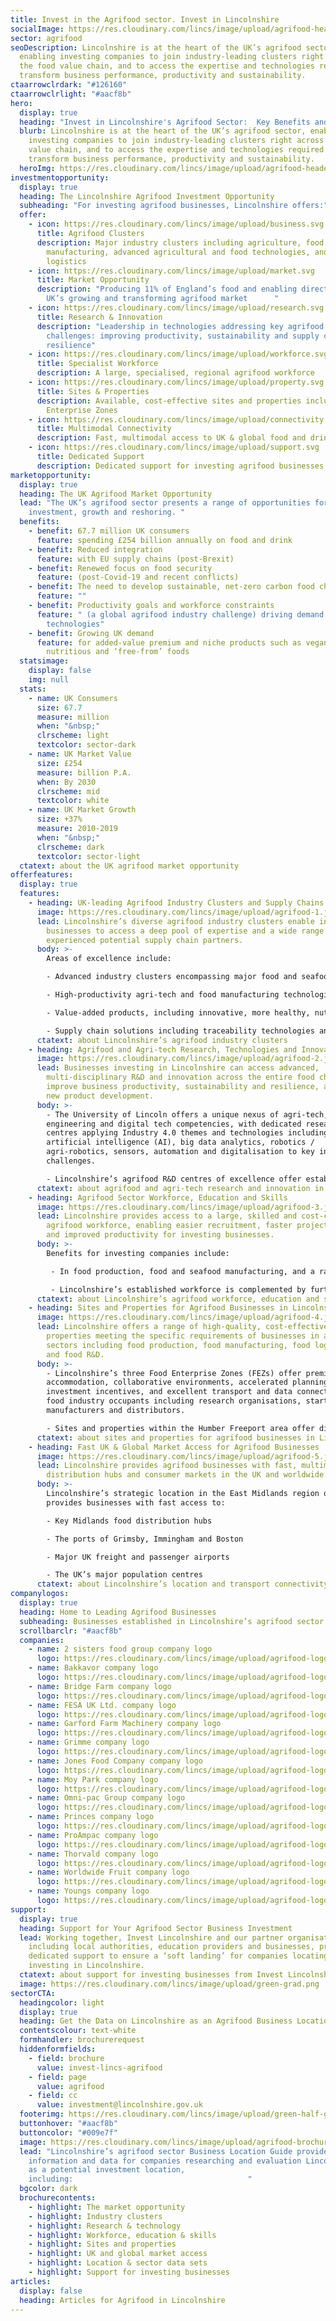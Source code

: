 ```yaml
---
title: Invest in the Agrifood sector. Invest in Lincolnshire
socialImage: https://res.cloudinary.com/lincs/image/upload/agrifood-header.png
sector: agrifood
seoDescription: Lincolnshire is at the heart of the UK’s agrifood sector,
  enabling investing companies to join industry-leading clusters right across
  the food value chain, and to access the expertise and technologies required to
  transform business performance, productivity and sustainability.
ctaarrowclrdark: "#126160"
ctaarrowclrlight: "#aacf8b"
hero:
  display: true
  heading: "Invest in Lincolnshire's Agrifood Sector:  Key Benefits and Opportunities"
  blurb: Lincolnshire is at the heart of the UK’s agrifood sector, enabling
    investing companies to join industry-leading clusters right across the food
    value chain, and to access the expertise and technologies required to
    transform business performance, productivity and sustainability.
  heroImg: https://res.cloudinary.com/lincs/image/upload/agrifood-header.png
investmentopportunity:
  display: true
  heading: The Lincolnshire Agrifood Investment Opportunity
  subheading: "For investing agrifood businesses, Lincolnshire offers:"
  offer:
    - icon: https://res.cloudinary.com/lincs/image/upload/business.svg
      title: Agrifood Clusters
      description: Major industry clusters including agriculture, food and seafood
        manufacturing, advanced agricultural and food technologies, and food
        logistics
    - icon: https://res.cloudinary.com/lincs/image/upload/market.svg
      title: Market Opportunity
      description: "Producing 11% of England’s food and enabling direct access to the
        UK’s growing and transforming agrifood market      "
    - icon: https://res.cloudinary.com/lincs/image/upload/research.svg
      title: Research & Innovation
      description: "Leadership in technologies addressing key agrifood industry
        challenges: improving productivity, sustainability and supply chain
        resilience"
    - icon: https://res.cloudinary.com/lincs/image/upload/workforce.svg
      title: Specialist Workforce
      description: A large, specialised, regional agrifood workforce
    - icon: https://res.cloudinary.com/lincs/image/upload/property.svg
      title: Sites & Properties
      description: Available, cost-effective sites and properties including Food
        Enterprise Zones
    - icon: https://res.cloudinary.com/lincs/image/upload/connectivity.svg
      title: Multimodal Connectivity
      description: Fast, multimodal access to UK & global food and drink markets
    - icon: https://res.cloudinary.com/lincs/image/upload/support.svg
      title: Dedicated Support
      description: Dedicated support for investing agrifood businesses
marketopportunity:
  display: true
  heading: The UK Agrifood Market Opportunity
  lead: "The UK’s agrifood sector presents a range of opportunities for business
    investment, growth and reshoring. "
  benefits:
    - benefit: 67.7 million UK consumers
      feature: spending £254 billion annually on food and drink
    - benefit: Reduced integration
      feature: with EU supply chains (post-Brexit)
    - benefit: Renewed focus on food security
      feature: (post-Covid-19 and recent conflicts)
    - benefit: The need to develop sustainable, net-zero carbon food chains
      feature: ""
    - benefit: Productivity goals and workforce constraints
      feature: " (a global agrifood industry challenge) driving demand for new
        technologies"
    - benefit: Growing UK demand
      feature: for added-value premium and niche products such as vegan, organic, more
        nutritious and ‘free-from’ foods
  statsimage:
    display: false
    img: null
  stats:
    - name: UK Consumers
      size: 67.7
      measure: million
      when: "&nbsp;"
      clrscheme: light
      textcolor: sector-dark
    - name: UK Market Value
      size: £254
      measure: billion P.A.
      when: By 2030
      clrscheme: mid
      textcolor: white
    - name: UK Market Growth
      size: +37%
      measure: 2010-2019
      when: "&nbsp;"
      clrscheme: dark
      textcolor: sector-light
  ctatext: about the UK agrifood market opportunity
offerfeatures:
  display: true
  features:
    - heading: UK-leading Agrifood Industry Clusters and Supply Chains
      image: https://res.cloudinary.com/lincs/image/upload/agrifood-1.jpg
      lead: Lincolnshire’s diverse agrifood industry clusters enable investing
        businesses to access a deep pool of expertise and a wide range of
        experienced potential supply chain partners.
      body: >-
        Areas of excellence include:

        - Advanced industry clusters encompassing major food and seafood producers and manufacturers, leading-edge technology companies, niche product innovators and specialist service providers

        - High-productivity agri-tech and food manufacturing technologies, including digitalisation, robotics and automation

        - Value-added products, including innovative, more healthy, nutritious and environmentally aware foods

        - Supply chain solutions including traceability technologies and more sustainable packaging and logistics
      ctatext: about Lincolnshire’s agrifood industry clusters
    - heading: Agrifood and Agri-tech Research, Technologies and Innovation
      image: https://res.cloudinary.com/lincs/image/upload/agrifood-2.jpg
      lead: Businesses investing in Lincolnshire can access advanced,
        multi-disciplinary R&D and innovation across the entire food chain - to
        improve business productivity, sustainability and resilience, and enable
        new product development.
      body: >-
        - The University of Lincoln offers a unique nexus of agri-tech, advanced
        engineering and digital tech competencies, with dedicated research
        centres applying Industry 4.0 themes and technologies including
        artificial intelligence (AI), big data analytics, robotics /
        agri-robotics, sensors, automation and digitalisation to key industry
        challenges.

        - Lincolnshire’s agrifood R&D centres of excellence offer established strengths in core food sector specialisations including safety, microbiology and food processing.
      ctatext: about agrifood and agri-tech research and innovation in Lincolnshire
    - heading: Agrifood Sector Workforce, Education and Skills
      image: https://res.cloudinary.com/lincs/image/upload/agrifood-3.jpg
      lead: Lincolnshire provides access to a large, skilled and cost-competitive
        agrifood workforce, enabling easier recruitment, faster project delivery
        and improved productivity for investing businesses.
      body: >-
        Benefits for investing companies include:

         - In food production, food and seafood manufacturing, and a range of other agrifood and related classifications, Lincolnshire provides investing businesses with access to labour forces that are outstanding in the UK in terms of size, concentration and specialisation.

         - Lincolnshire’s established workforce is complemented by further and higher educational institutions focused on meeting the specialised skills and qualifications requirements of the area’s agrifood businesses.
      ctatext: about Lincolnshire’s agrifood workforce, education and skills
    - heading: Sites and Properties for Agrifood Businesses in Lincolnshire
      image: https://res.cloudinary.com/lincs/image/upload/agrifood-4.jpg
      lead: Lincolnshire offers a range of high-quality, cost-effective sites and
        properties meeting the specific requirements of businesses in agrifood
        sectors including food production, food manufacturing, food logistics
        and food R&D.
      body: >-
        - Lincolnshire’s three Food Enterprise Zones (FEZs) offer premium
        accommodation, collaborative environments, accelerated planning,
        investment incentives, and excellent transport and data connectivity for
        food industry occupants including research organisations, start-ups,
        manufacturers and distributors.

        - Sites and properties within the Humber Freeport area offer direct port access and potential tax incentives for investing businesses.
      ctatext: about sites and properties for agrifood businesses in Lincolnshire
    - heading: Fast UK & Global Market Access for Agrifood Businesses
      image: https://res.cloudinary.com/lincs/image/upload/agrifood-5.jpg
      lead: Lincolnshire provides agrifood businesses with fast, multimodal access to
        distribution hubs and consumer markets in the UK and worldwide.
      body: >-
        Lincolnshire’s strategic location in the East Midlands region of England
        provides businesses with fast access to:

        - Key Midlands food distribution hubs

        - The ports of Grimsby, Immingham and Boston

        - Major UK freight and passenger airports

        - The UK’s major population centres
      ctatext: about Lincolnshire’s location and transport connectivity
companylogos:
  display: true
  heading: Home to Leading Agrifood Businesses
  subheading: Businesses established in Lincolnshire’s agrifood sector include
  scrollbarclr: "#aacf8b"
  companies:
    - name: 2 sisters food group company logo
      logo: https://res.cloudinary.com/lincs/image/upload/agrifood-logo-1.png?1
    - name: Bakkavor company logo
      logo: https://res.cloudinary.com/lincs/image/upload/agrifood-logo-2.png?1
    - name: Bridge Farm company logo
      logo: https://res.cloudinary.com/lincs/image/upload/agrifood-logo-3.png?1
    - name: FESA UK Ltd. company logo
      logo: https://res.cloudinary.com/lincs/image/upload/agrifood-logo-5.png?1
    - name: Garford Farm Machinery company logo
      logo: https://res.cloudinary.com/lincs/image/upload/agrifood-logo-6.png?1
    - name: Grimme company logo
      logo: https://res.cloudinary.com/lincs/image/upload/agrifood-logo-7.png?1
    - name: Jones Food Company company logo
      logo: https://res.cloudinary.com/lincs/image/upload/agrifood-logo-8.png?1
    - name: Moy Park company logo
      logo: https://res.cloudinary.com/lincs/image/upload/agrifood-logo-9.png?1
    - name: Omni-pac Group company logo
      logo: https://res.cloudinary.com/lincs/image/upload/agrifood-logo-10.png?1
    - name: Princes company logo
      logo: https://res.cloudinary.com/lincs/image/upload/agrifood-logo-12.png?1
    - name: ProAmpac company logo
      logo: https://res.cloudinary.com/lincs/image/upload/agrifood-logo-13.png?1
    - name: Thorvald company logo
      logo: https://res.cloudinary.com/lincs/image/upload/agrifood-logo-14.png?1
    - name: Worldwide Fruit company logo
      logo: https://res.cloudinary.com/lincs/image/upload/agrifood-logo-15.png?1
    - name: Youngs company logo
      logo: https://res.cloudinary.com/lincs/image/upload/agrifood-logo-16.png?1
support:
  display: true
  heading: Support for Your Agrifood Sector Business Investment
  lead: Working together, Invest Lincolnshire and our partner organisations,
    including local authorities, education providers and businesses, provide
    dedicated support to ensure a ‘soft landing’ for companies locating and
    investing in Lincolnshire.
  ctatext: about support for investing businesses from Invest Lincolnshire
  image: https://res.cloudinary.com/lincs/image/upload/green-grad.png
sectorCTA:
  headingcolor: light
  display: true
  heading: Get the Data on Lincolnshire as an Agrifood Business Location
  contentscolour: text-white
  formhandler: brochurerequest
  hiddenformfields:
    - field: brochure
      value: invest-lincs-agrifood
    - field: page
      value: agrifood
    - field: cc
      value: investment@lincolnshire.gov.uk
  footerimg: https://res.cloudinary.com/lincs/image/upload/green-half-grad.png
  buttonhover: "#aacf8b"
  buttoncolor: "#009e7f"
  image: https://res.cloudinary.com/lincs/image/upload/agrifood-brochure.png
  lead: "Lincolnshire’s agrifood sector Business Location Guide provides essential
    information and data for companies researching and evaluation Lincolnshire
    as a potential investment location,
    including:                                       "
  bgcolor: dark
  brochurecontents:
    - highlight: The market opportunity
    - highlight: Industry clusters
    - highlight: Research & technology
    - highlight: Workforce, education & skills
    - highlight: Sites and properties
    - highlight: UK and global market access
    - highlight: Location & sector data sets
    - highlight: Support for investing businesses
articles:
  display: false
  heading: Articles for Agrifood in Lincolnshire
---
```

